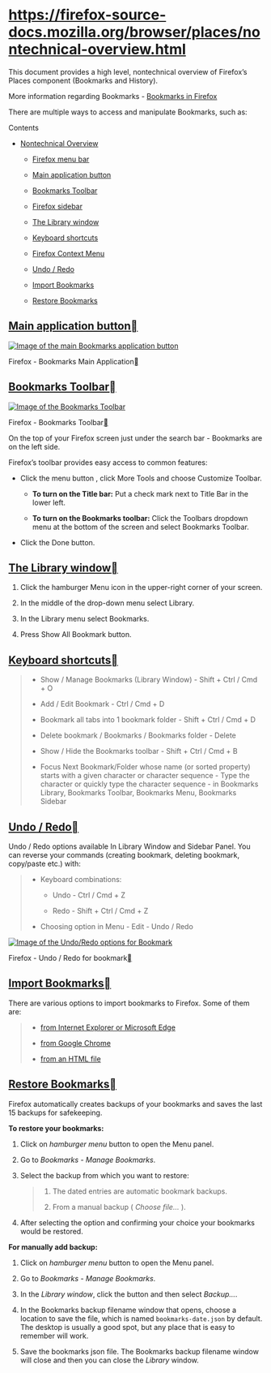 # https://firefox-source-docs.mozilla.org/browser/places/nontechnical-overview.html

This document provides a high level, nontechnical overview of Firefox’s Places component (Bookmarks and History).

More information regarding Bookmarks - [Bookmarks in Firefox](https://support.mozilla.org/en-US/kb/bookmarks-firefox)

There are multiple ways to access and manipulate Bookmarks, such as:

Contents

*   [Nontechnical Overview](#nontechnical-overview)
    
    *   [Firefox menu bar](#firefox-menu-bar)
        
    *   [Main application button](#main-application-button)
        
    *   [Bookmarks Toolbar](#bookmarks-toolbar)
        
    *   [Firefox sidebar](#firefox-sidebar)
        
    *   [The Library window](#the-library-window)
        
    *   [Keyboard shortcuts](#keyboard-shortcuts)
        
    *   [Firefox Context Menu](#firefox-context-menu)
        
    *   [Undo / Redo](#undo-redo)
        
    *   [Import Bookmarks](#import-bookmarks)
        
    *   [Restore Bookmarks](#restore-bookmarks)
        

## [Main application button](#id8)[](#main-application-button "Link to this heading")

[![Image of the main Bookmarks application button](https://firefox-source-docs.mozilla.org/_images/firefox-bookmarks-main-application.png)](https://firefox-source-docs.mozilla.org/_images/firefox-bookmarks-main-application.png)

Firefox - Bookmarks Main Application[](#id2 "Link to this image")

## [Bookmarks Toolbar](#id9)[](#bookmarks-toolbar "Link to this heading")

[![Image of the Bookmarks Toolbar](https://firefox-source-docs.mozilla.org/_images/firefox-bookmarks-toolbar.png)](https://firefox-source-docs.mozilla.org/_images/firefox-bookmarks-toolbar.png)

Firefox - Bookmarks Toolbar[](#id3 "Link to this image")

On the top of your Firefox screen just under the search bar - Bookmarks are on the left side.

Firefox’s toolbar provides easy access to common features:

*   Click the menu button , click More Tools and choose Customize Toolbar.
    
    *   **To turn on the Title bar:** Put a check mark next to Title Bar in the lower left.
        
    *   **To turn on the Bookmarks toolbar:** Click the Toolbars dropdown menu at the bottom of the screen and select Bookmarks Toolbar.
        
*   Click the Done button.
    

## [The Library window](#id11)[](#the-library-window "Link to this heading")

1.  Click the hamburger Menu icon in the upper-right corner of your screen.
    
2.  In the middle of the drop-down menu select Library.
    
3.  In the Library menu select Bookmarks.
    
4.  Press Show All Bookmark button.
    

## [Keyboard shortcuts](#id12)[](#keyboard-shortcuts "Link to this heading")

> *   Show / Manage Bookmarks (Library Window) - Shift + Ctrl / Cmd + O
>     
> *   Add / Edit Bookmark - Ctrl / Cmd + D
>     
> *   Bookmark all tabs into 1 bookmark folder - Shift + Ctrl / Cmd + D
>     
> *   Delete bookmark / Bookmarks / Bookmarks folder - Delete
>     
> *   Show / Hide the Bookmarks toolbar - Shift + Ctrl / Cmd + B
>     
> *   Focus Next Bookmark/Folder whose name (or sorted property) starts with a given character or character sequence - Type the character or quickly type the character sequence - in Bookmarks Library, Bookmarks Toolbar, Bookmarks Menu, Bookmarks Sidebar
>     

## [Undo / Redo](#id14)[](#undo-redo "Link to this heading")

Undo / Redo options available In Library Window and Sidebar Panel. You can reverse your commands (creating bookmark, deleting bookmark, copy/paste etc.) with:

> *   Keyboard combinations:
>     
>     *   Undo - Ctrl / Cmd + Z
>         
>     *   Redo - Shift + Ctrl / Cmd + Z
>         
> *   Choosing option in Menu - Edit - Undo / Redo
>     

[![Image of the Undo/Redo options for Bookmark](https://firefox-source-docs.mozilla.org/_images/bookmark-undo-redo.png)](https://firefox-source-docs.mozilla.org/_images/bookmark-undo-redo.png)

Firefox - Undo / Redo for bookmark[](#id5 "Link to this image")

## [Import Bookmarks](#id15)[](#import-bookmarks "Link to this heading")

There are various options to import bookmarks to Firefox. Some of them are:

> *   [from Internet Explorer or Microsoft Edge](https://support.mozilla.org/en-US/kb/import-bookmarks-internet-explorer-or-microsoft-edge)
>     
> *   [from Google Chrome](https://support.mozilla.org/en-US/kb/import-bookmarks-google-chrome)
>     
> *   [from an HTML file](https://support.mozilla.org/en-US/kb/import-bookmarks-html-file)
>     

## [Restore Bookmarks](#id16)[](#restore-bookmarks "Link to this heading")

Firefox automatically creates backups of your bookmarks and saves the last 15 backups for safekeeping.

**To restore your bookmarks:**

1.  Click on _hamburger menu_ button to open the Menu panel.
    
2.  Go to _Bookmarks_ - _Manage Bookmarks_.
    
3.  Select the backup from which you want to restore:
    
    > 1.  The dated entries are automatic bookmark backups.
    >     
    > 2.  From a manual backup ( _Choose file…_ ).
    >     
    
4.  After selecting the option and confirming your choice your bookmarks would be restored.
    

**For manually add backup:**

1.  Click on _hamburger menu_ button to open the Menu panel.
    
2.  Go to _Bookmarks_ - _Manage Bookmarks_.
    
3.  In the _Library window_, click the button and then select _Backup…_.
    
4.  In the Bookmarks backup filename window that opens, choose a location to save the file, which is named `bookmarks-date.json` by default. The desktop is usually a good spot, but any place that is easy to remember will work.
    
5.  Save the bookmarks json file. The Bookmarks backup filename window will close and then you can close the _Library_ window.